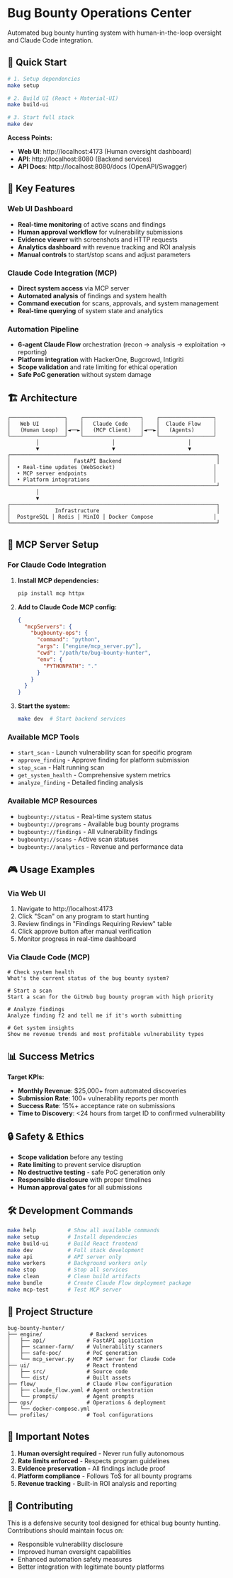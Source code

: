 # Bug Bounty Operations Center

Automated bug bounty hunting system with human-in-the-loop oversight and Claude Code integration.

## 🚀 Quick Start

```bash
# 1. Setup dependencies
make setup

# 2. Build UI (React + Material-UI)
make build-ui

# 3. Start full stack
make dev
```

**Access Points:**
- **Web UI**: http://localhost:4173 (Human oversight dashboard)
- **API**: http://localhost:8080 (Backend services)  
- **API Docs**: http://localhost:8080/docs (OpenAPI/Swagger)

## 🎯 Key Features

### Web UI Dashboard
- **Real-time monitoring** of active scans and findings
- **Human approval workflow** for vulnerability submissions
- **Evidence viewer** with screenshots and HTTP requests
- **Analytics dashboard** with revenue tracking and ROI analysis
- **Manual controls** to start/stop scans and adjust parameters

### Claude Code Integration (MCP)
- **Direct system access** via MCP server
- **Automated analysis** of findings and system health
- **Command execution** for scans, approvals, and system management
- **Real-time querying** of system state and analytics

### Automation Pipeline
- **6-agent Claude Flow** orchestration (recon → analysis → exploitation → reporting)
- **Platform integration** with HackerOne, Bugcrowd, Intigriti
- **Scope validation** and rate limiting for ethical operation
- **Safe PoC generation** without system damage

## 🏗️ Architecture

```
┌─────────────────┐    ┌──────────────────┐    ┌─────────────────┐
│   Web UI        │    │   Claude Code    │    │  Claude Flow    │
│   (Human Loop)  │◄──►│   (MCP Client)   │◄──►│   (Agents)      │
└─────────────────┘    └──────────────────┘    └─────────────────┘
         │                       │                       │
         ▼                       ▼                       ▼
┌─────────────────────────────────────────────────────────────────┐
│                    FastAPI Backend                              │
│  • Real-time updates (WebSocket)                               │
│  • MCP server endpoints                                        │
│  • Platform integrations                                       │
└─────────────────────────────────────────────────────────────────┘
         │
         ▼
┌─────────────────────────────────────────────────────────────────┐
│              Infrastructure                                     │
│  PostgreSQL │ Redis │ MinIO │ Docker Compose                   │
└─────────────────────────────────────────────────────────────────┘
```

## 🔧 MCP Server Setup

### For Claude Code Integration

1. **Install MCP dependencies:**
   ```bash
   pip install mcp httpx
   ```

2. **Add to Claude Code MCP config:**
   ```json
   {
     "mcpServers": {
       "bugbounty-ops": {
         "command": "python",
         "args": ["engine/mcp_server.py"],
         "cwd": "/path/to/bug-bounty-hunter",
         "env": {
           "PYTHONPATH": "."
         }
       }
     }
   }
   ```

3. **Start the system:**
   ```bash
   make dev  # Start backend services
   ```

### Available MCP Tools

- `start_scan` - Launch vulnerability scan for specific program
- `approve_finding` - Approve finding for platform submission  
- `stop_scan` - Halt running scan
- `get_system_health` - Comprehensive system metrics
- `analyze_finding` - Detailed finding analysis

### Available MCP Resources

- `bugbounty://status` - Real-time system status
- `bugbounty://programs` - Available bug bounty programs
- `bugbounty://findings` - All vulnerability findings
- `bugbounty://scans` - Active scan statuses
- `bugbounty://analytics` - Revenue and performance data

## 🎮 Usage Examples

### Via Web UI
1. Navigate to http://localhost:4173
2. Click "Scan" on any program to start hunting
3. Review findings in "Findings Requiring Review" table
4. Click approve button after manual verification
5. Monitor progress in real-time dashboard

### Via Claude Code (MCP)
```
# Check system health
What's the current status of the bug bounty system?

# Start a scan
Start a scan for the GitHub bug bounty program with high priority

# Analyze findings
Analyze finding f2 and tell me if it's worth submitting

# Get system insights
Show me revenue trends and most profitable vulnerability types
```

## 📊 Success Metrics

**Target KPIs:**
- **Monthly Revenue**: $25,000+ from automated discoveries
- **Submission Rate**: 100+ vulnerability reports per month  
- **Success Rate**: 15%+ acceptance rate on submissions
- **Time to Discovery**: <24 hours from target ID to confirmed vulnerability

## 🔒 Safety & Ethics

- **Scope validation** before any testing
- **Rate limiting** to prevent service disruption
- **No destructive testing** - safe PoC generation only
- **Responsible disclosure** with proper timelines
- **Human approval gates** for all submissions

## 🛠️ Development Commands

```bash
make help          # Show all available commands
make setup         # Install dependencies
make build-ui      # Build React frontend
make dev           # Full stack development
make api           # API server only
make workers       # Background workers only
make stop          # Stop all services
make clean         # Clean build artifacts
make bundle        # Create Claude Flow deployment package
make mcp-test      # Test MCP server
```

## 📁 Project Structure

```
bug-bounty-hunter/
├── engine/               # Backend services
│   ├── api/             # FastAPI application
│   ├── scanner-farm/    # Vulnerability scanners
│   ├── safe-poc/        # PoC generation
│   └── mcp_server.py    # MCP server for Claude Code
├── ui/                  # React frontend
│   ├── src/             # Source code
│   └── dist/            # Built assets
├── flow/                # Claude Flow configuration
│   ├── claude_flow.yaml # Agent orchestration
│   └── prompts/         # Agent prompts
├── ops/                 # Operations & deployment
│   └── docker-compose.yml
└── profiles/            # Tool configurations
```

## 🚨 Important Notes

1. **Human oversight required** - Never run fully autonomous
2. **Rate limits enforced** - Respects program guidelines
3. **Evidence preservation** - All findings include proof
4. **Platform compliance** - Follows ToS for all bounty programs
5. **Revenue tracking** - Built-in ROI analysis and reporting

## 🤝 Contributing

This is a defensive security tool designed for ethical bug bounty hunting. Contributions should maintain focus on:
- Responsible vulnerability disclosure
- Improved human oversight capabilities  
- Enhanced automation safety measures
- Better integration with legitimate bounty platforms